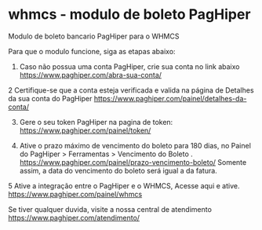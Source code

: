 # whmcs - modulo de boleto PagHiper
Modulo de boleto bancario PagHiper para o WHMCS

Para que o modulo funcione, siga as etapas abaixo:

1) Caso não possua uma conta PagHiper, crie sua conta no link abaixo
https://www.paghiper.com/abra-sua-conta/ 

2 Certifique-se que a conta esteja verificada e valida na página de Detalhes da sua conta do PagHiper https://www.paghiper.com/painel/detalhes-da-conta/

3) Gere o seu token PagHiper na pagina de token: 
https://www.paghiper.com/painel/token/

4) Ative o prazo máximo de vencimento do boleto para 180 dias, no Painel do PagHiper > Ferramentas > Vencimento do Boleto . 
https://www.paghiper.com/painel/prazo-vencimento-boleto/
Somente assim, a data do vencimento do boleto será igual a da fatura.

5 Ative a integração entre o PagHiper e o WHMCS, Acesse aqui e ative.
https://www.paghiper.com/painel/whmcs

Se tiver qualquer duvida, visite a nossa central de atendimento
https://www.paghiper.com/atendimento/

